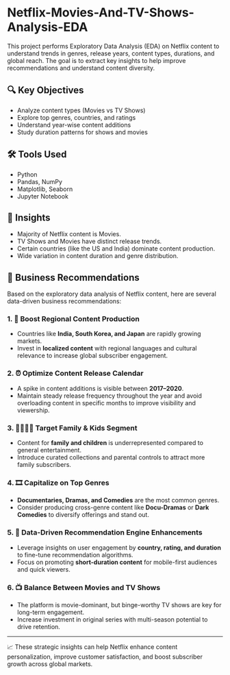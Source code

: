 # Netflix-Movies-And-TV-Shows-Analysis-EDA

This project performs Exploratory Data Analysis (EDA) on Netflix content to understand trends in genres, release years, content types, durations, and global reach. The goal is to extract key insights to help improve recommendations and understand content diversity.

## 🔍 Key Objectives
- Analyze content types (Movies vs TV Shows)
- Explore top genres, countries, and ratings
- Understand year-wise content additions
- Study duration patterns for shows and movies

## 🛠 Tools Used
- Python
- Pandas, NumPy
- Matplotlib, Seaborn
- Jupyter Notebook

## 🧠 Insights
- Majority of Netflix content is Movies.
- TV Shows and Movies have distinct release trends.
- Certain countries (like the US and India) dominate content production.
- Wide variation in content duration and genre distribution.

## 📌 Business Recommendations

Based on the exploratory data analysis of Netflix content, here are several data-driven business recommendations:

### 1. 🎯 Boost Regional Content Production
- Countries like **India, South Korea, and Japan** are rapidly growing markets.
- Invest in **localized content** with regional languages and cultural relevance to increase global subscriber engagement.

### 2. ⏰ Optimize Content Release Calendar
- A spike in content additions is visible between **2017–2020**.
- Maintain steady release frequency throughout the year and avoid overloading content in specific months to improve visibility and viewership.

### 3. 👨‍👩‍👧‍👦 Target Family & Kids Segment
- Content for **family and children** is underrepresented compared to general entertainment.
- Introduce curated collections and parental controls to attract more family subscribers.

### 4. 🎞️ Capitalize on Top Genres
- **Documentaries, Dramas, and Comedies** are the most common genres.
- Consider producing cross-genre content like **Docu-Dramas** or **Dark Comedies** to diversify offerings and stand out.

### 5. 🧠 Data-Driven Recommendation Engine Enhancements
- Leverage insights on user engagement by **country, rating, and duration** to fine-tune recommendation algorithms.
- Focus on promoting **short-duration content** for mobile-first audiences and quick viewers.

### 6. 📺 Balance Between Movies and TV Shows
- The platform is movie-dominant, but binge-worthy TV shows are key for long-term engagement.
- Increase investment in original series with multi-season potential to drive retention.

---

📈 These strategic insights can help Netflix enhance content personalization, improve customer satisfaction, and boost subscriber growth across global markets.
